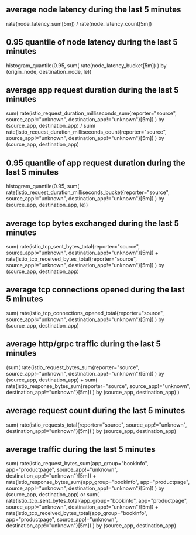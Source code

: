 ## average node latency during the last 5 minutes
rate(node_latency_sum[5m]) / rate(node_latency_count[5m])

## 0.95 quantile of node latency during the last 5 minutes
histogram_quantile(0.95, sum(
    rate(node_latency_bucket[5m])
) by (origin_node, destination_node, le))

## average app request duration during the last 5 minutes
sum(
    rate(istio_request_duration_milliseconds_sum{reporter="source", source_app!="unknown", destination_app!="unknown"}[5m])
) by (source_app, destination_app) / 
sum(
    rate(istio_request_duration_milliseconds_count{reporter="source", source_app!="unknown", destination_app!="unknown"}[5m])
) by (source_app, destination_app)

## 0.95 quantile of app request duration during the last 5 minutes
histogram_quantile(0.95, sum(
    rate(istio_request_duration_milliseconds_bucket{reporter="source", source_app!="unknown", destination_app!="unknown"}[5m])
) by (source_app, destination_app, le))

## average tcp bytes exchanged during the last 5 minutes
sum(
    rate(istio_tcp_sent_bytes_total{reporter="source", source_app!="unknown", destination_app!="unknown"}[5m]) 
    + 
    rate(istio_tcp_received_bytes_total{reporter="source", source_app!="unknown", destination_app!="unknown"}[5m])
) by (source_app, destination_app)

## average tcp connections opened during the last 5 minutes
sum(
    rate(istio_tcp_connections_opened_total{reporter="source", source_app!="unknown", destination_app!="unknown"}[5m]) 
) by (source_app, destination_app)

## average http/grpc traffic during the last 5 minutes
(sum(
    rate(istio_request_bytes_sum{reporter="source", source_app!="unknown", destination_app!="unknown"}[5m])
) by (source_app, destination_app)
+
sum(
    rate(istio_response_bytes_sum{reporter="source", source_app!="unknown", destination_app!="unknown"}[5m])
) by (source_app, destination_app)
)

## average request count during the last 5 minutes
sum(
    rate(istio_requests_total{reporter="source", source_app!="unknown", destination_app!="unknown"}[5m])
) by (source_app, destination_app)

## average traffic during the last 5 minutes
sum(
    rate(istio_request_bytes_sum{app_group="bookinfo", app="productpage", source_app!="unknown", destination_app!="unknown"}[5m])
    +
    rate(istio_response_bytes_sum{app_group="bookinfo", app="productpage", source_app!="unknown", destination_app!="unknown"}[5m])
) by (source_app, destination_app)
or 
sum(
    rate(istio_tcp_sent_bytes_total{app_group="bookinfo", app="productpage", source_app!="unknown", destination_app!="unknown"}[5m]) 
    + 
    rate(istio_tcp_received_bytes_total{app_group="bookinfo", app="productpage", source_app!="unknown", destination_app!="unknown"}[5m])
) by (source_app, destination_app)